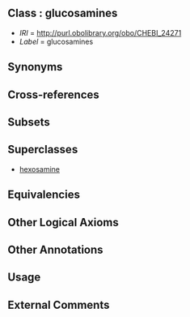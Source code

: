 
## Class : glucosamines

 * *IRI* = http://purl.obolibrary.org/obo/CHEBI_24271
 * *Label* = glucosamines

## Synonyms


## Cross-references


## Subsets


## Superclasses

 * [hexosamine](../../CHEBI/86/CHEBI_24586.md)

## Equivalencies


## Other Logical Axioms


## Other Annotations


## Usage


## External Comments

